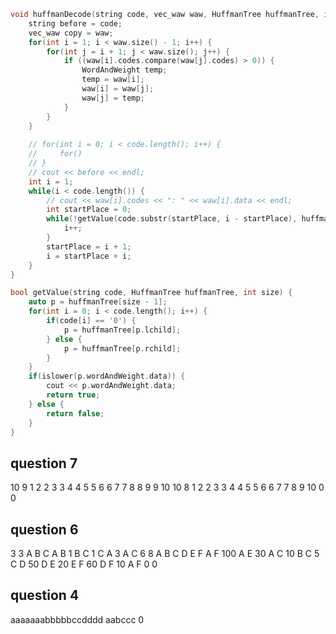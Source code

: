```cpp
void huffmanDecode(string code, vec_waw waw, HuffmanTree huffmanTree, int size) {
    string before = code;
    vec_waw copy = waw;
    for(int i = 1; i < waw.size() - 1; i++) {
        for(int j = i + 1; j < waw.size(); j++) {
            if ((waw[i].codes.compare(waw[j].codes) > 0)) {
                WordAndWeight temp;
                temp = waw[i];
                waw[i] = waw[j];
                waw[j] = temp;
            }
        }
    }
    
    // for(int i = 0; i < code.length(); i++) {
    //     for() 
    // }
    // cout << before << endl;
    int i = 1;
    while(i < code.length()) {
        // cout << waw[i].codes << ": " << waw[i].data << endl;
        int startPlace = 0;
        while(!getValue(code.substr(startPlace, i - startPlace), huffmanTree, size)) {
            i++;
        }
        startPlace = i + 1;
        i = startPlace + i;
    }
}

bool getValue(string code, HuffmanTree huffmanTree, int size) {
    auto p = huffmanTree[size - 1];
    for(int i = 0; i < code.length(); i++) {
        if(code[i] == '0') {
            p = huffmanTree[p.lchild];
        } else {
            p = huffmanTree[p.rchild];
        }
    }
    if(islower(p.wordAndWeight.data)) {
        cout << p.wordAndWeight.data;
        return true;
    } else {
        return false;
    }
}
```
## question 7
10 9
1 2
2 3
3 4
4 5
5 6
6 7
7 8
8 9
9 10
10 8
1 2
2 3
3 4
4 5
5 6
6 7
7 8
9 10
0 0

## question 6
3 3
A B C
A B 1
B C 1
C A 3
A C
6 8
A B C D E F
A F 100
A E 30
A C 10
B C 5
C D 50
D E 20
E F 60
D F 10
A F
0 0

## question 4
aaaaaaabbbbbccdddd
aabccc
0